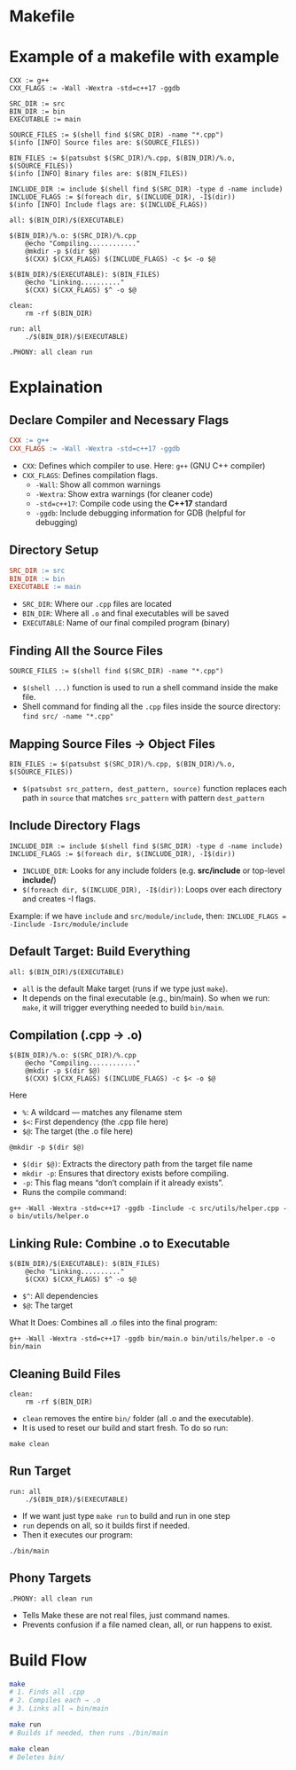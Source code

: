 # Makefile

# Example of a makefile with example
```make
CXX := g++
CXX_FLAGS := -Wall -Wextra -std=c++17 -ggdb

SRC_DIR := src
BIN_DIR := bin
EXECUTABLE := main

SOURCE_FILES := $(shell find $(SRC_DIR) -name "*.cpp")
$(info [INFO] Source files are: $(SOURCE_FILES))

BIN_FILES := $(patsubst $(SRC_DIR)/%.cpp, $(BIN_DIR)/%.o, $(SOURCE_FILES))
$(info [INFO] Binary files are: $(BIN_FILES))

INCLUDE_DIR := include $(shell find $(SRC_DIR) -type d -name include)
INCLUDE_FLAGS := $(foreach dir, $(INCLUDE_DIR), -I$(dir))
$(info [INFO] Include flags are: $(INCLUDE_FLAGS))

all: $(BIN_DIR)/$(EXECUTABLE)

$(BIN_DIR)/%.o: $(SRC_DIR)/%.cpp
	@echo "Compiling............" 	
	@mkdir -p $(dir $@)
	$(CXX) $(CXX_FLAGS) $(INCLUDE_FLAGS) -c $< -o $@

$(BIN_DIR)/$(EXECUTABLE): $(BIN_FILES)
	@echo "Linking.........."
	$(CXX) $(CXX_FLAGS) $^ -o $@

clean:
	rm -rf $(BIN_DIR)

run: all
	./$(BIN_DIR)/$(EXECUTABLE)

.PHONY: all clean run 
```

# Explaination
## Declare Compiler and Necessary Flags
```makefile
CXX := g++
CXX_FLAGS := -Wall -Wextra -std=c++17 -ggdb
```
- `CXX`: Defines which compiler to use. Here: `g++` (GNU C++ compiler)
- `CXX_FLAGS`: Defines compilation flags.
    - `-Wall`: Show all common warnings
    - `-Wextra`: Show extra warnings (for cleaner code)
    - `-std=c++17`: Compile code using the **C++17** standard
    - `-ggdb`: Include debugging information for GDB (helpful for debugging)

## Directory Setup
```makefile
SRC_DIR := src
BIN_DIR := bin
EXECUTABLE := main
```
- `SRC_DIR`: Where our `.cpp` files are located
- `BIN_DIR`: Where all `.o` and final executables will be saved
- `EXECUTABLE`: Name of our final compiled program (binary)

## Finding All the Source Files
```make
SOURCE_FILES := $(shell find $(SRC_DIR) -name "*.cpp")
```
- `$(shell ...)` function is used to run a shell command inside the make file.
- Shell command for finding all the `.cpp` files inside the source directory: `find src/ -name "*.cpp"`

## Mapping Source Files → Object Files
```make
BIN_FILES := $(patsubst $(SRC_DIR)/%.cpp, $(BIN_DIR)/%.o, $(SOURCE_FILES))
```
- `$(patsubst src_pattern, dest_pattern, source)` function replaces each path in `source` that matches `src_pattern` with pattern `dest_pattern` 

## Include Directory Flags
```make
INCLUDE_DIR := include $(shell find $(SRC_DIR) -type d -name include)
INCLUDE_FLAGS := $(foreach dir, $(INCLUDE_DIR), -I$(dir))
```
- `INCLUDE_DIR`: Looks for any include folders (e.g. **src/include** or top-level **include/**)
- `$(foreach dir, $(INCLUDE_DIR), -I$(dir))`:  Loops over each directory and creates -I flags.

Example: if we have `include` and `src/module/include`, then: `INCLUDE_FLAGS = -Iinclude -Isrc/module/include`

## Default Target: Build Everything
```make
all: $(BIN_DIR)/$(EXECUTABLE)
```
- `all` is the default Make target (runs if we type just `make`).
- It depends on the final executable (e.g., bin/main). So when we run: `make`, it will trigger everything needed to build `bin/main`.

## Compilation (.cpp -> .o)
```make
$(BIN_DIR)/%.o: $(SRC_DIR)/%.cpp
	@echo "Compiling............" 	
	@mkdir -p $(dir $@)
	$(CXX) $(CXX_FLAGS) $(INCLUDE_FLAGS) -c $< -o $@
```
Here
- `%`: A wildcard — matches any filename stem
- `$<`:	First dependency (the .cpp file here)
- `$@`:	The target (the .o file here)

`@mkdir -p $(dir $@)`
- `$(dir $@)`: Extracts the directory path from the target file name
- `mkdir -p`: Ensures that directory exists before compiling.
- `-p`: This flag means “don’t complain if it already exists”.
- Runs the compile command:
```
g++ -Wall -Wextra -std=c++17 -ggdb -Iinclude -c src/utils/helper.cpp -o bin/utils/helper.o
```

## Linking Rule: Combine .o to Executable
```make
$(BIN_DIR)/$(EXECUTABLE): $(BIN_FILES)
	@echo "Linking.........."
	$(CXX) $(CXX_FLAGS) $^ -o $@
```
- `$^`: All dependencies
- `$@`:	The target 

What It Does: Combines all .o files into the final program:
```
g++ -Wall -Wextra -std=c++17 -ggdb bin/main.o bin/utils/helper.o -o bin/main
```

## Cleaning Build Files
```make
clean:
	rm -rf $(BIN_DIR)
```
- `clean` removes the entire `bin/` folder (all .o and the executable).
- It is used to reset our build and start fresh. To do so run:
```
make clean
```

##  Run Target
```make
run: all
	./$(BIN_DIR)/$(EXECUTABLE)
```
- If we want just type `make run` to build and run in one step
- `run` depends on all, so it builds first if needed.
- Then it executes our program:
```
./bin/main
```

##  Phony Targets
```make
.PHONY: all clean run
```
- Tells Make these are not real files, just command names.
- Prevents confusion if a file named clean, all, or run happens to exist.

# Build Flow
```bash
make
# 1. Finds all .cpp
# 2. Compiles each → .o
# 3. Links all → bin/main
```
```bash
make run
# Builds if needed, then runs ./bin/main
```
```bash
make clean
# Deletes bin/
```
